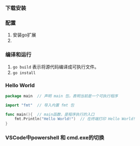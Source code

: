 

### 下载安装

### 配置

1. 安装go扩展
2. 

### 编译和运行

1. `go build`  表示将源代码编译成可执行文件。 
2. `go install`

### Hello World

```go
package main  // 声明 main 包，表明当前是一个可执行程序

import "fmt"  // 导入内置 fmt 包

func main(){  // main函数，是程序执行的入口
	fmt.Println("Hello World!")  // 在终端打印 Hello World!
}
```



### VSCode中powershell 和 cmd.exe的切换





